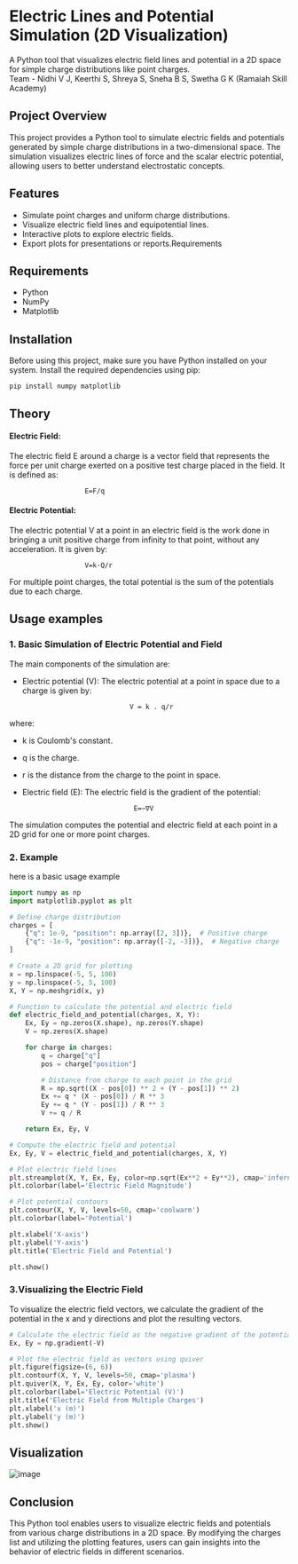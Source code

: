 # Electric Lines and Potential Simulation (2D Visualization)
A Python tool that visualizes electric field lines and potential in a 2D space for simple charge distributions like point charges.
<br>
Team - Nidhi V J, Keerthi S, Shreya S, Sneha B S, Swetha G K (Ramaiah Skill Academy)

## Project Overview
This project provides a Python tool to simulate electric fields and potentials generated by simple charge distributions in a two-dimensional space. The simulation visualizes electric lines of force and the scalar electric potential, allowing users to better understand electrostatic concepts.

## Features
- Simulate point charges and uniform charge distributions.
- Visualize electric field lines and equipotential lines.
- Interactive plots to explore electric fields.
- Export plots for presentations or reports.Requirements

## Requirements
- Python
- NumPy
- Matplotlib

## Installation
Before using this project, make sure you have Python installed on your system. Install the required dependencies using pip:
```
pip install numpy matplotlib
```


## Theory
#### Electric Field: 
The electric field E around a charge is a vector field that represents the force per unit charge exerted on a positive test charge placed in the field. It is defined as:

                       E=F/q

#### Electric Potential:
The electric potential V at a point in an electric field is the work done in bringing a unit positive charge from infinity to that point, without any acceleration. It is given by:
               
                       V=k⋅Q/r
For multiple point charges, the total potential is the sum of the potentials due to each charge.

## Usage examples
### 1. Basic Simulation of Electric Potential and Field
The main components of the simulation are:
 - Electric potential (V): The electric potential at a point in space due to a charge is given by:
   
                                  V = k . q/r
 where:
  - k is Coulomb's constant.
  - q is the charge.
  - r is the distance from the charge to the point in space.

 - Electric field (E): The electric field is the gradient of the potential:
   
                                   E=−∇V

The simulation computes the potential and electric field at each point in a 2D grid for one or more point charges.
### 2. Example 
here is a basic usage example
```Python
import numpy as np
import matplotlib.pyplot as plt

# Define charge distribution
charges = [
    {"q": 1e-9, "position": np.array([2, 3])},  # Positive charge
    {"q": -1e-9, "position": np.array([-2, -3])},  # Negative charge
]

# Create a 2D grid for plotting
x = np.linspace(-5, 5, 100)
y = np.linspace(-5, 5, 100)
X, Y = np.meshgrid(x, y)

# Function to calculate the potential and electric field
def electric_field_and_potential(charges, X, Y):
    Ex, Ey = np.zeros(X.shape), np.zeros(Y.shape)
    V = np.zeros(X.shape)

    for charge in charges:
        q = charge["q"]
        pos = charge["position"]

        # Distance from charge to each point in the grid
        R = np.sqrt((X - pos[0]) ** 2 + (Y - pos[1]) ** 2)
        Ex += q * (X - pos[0]) / R ** 3
        Ey += q * (Y - pos[1]) / R ** 3
        V += q / R

    return Ex, Ey, V

# Compute the electric field and potential
Ex, Ey, V = electric_field_and_potential(charges, X, Y)

# Plot electric field lines
plt.streamplot(X, Y, Ex, Ey, color=np.sqrt(Ex**2 + Ey**2), cmap='inferno', linewidth=1)
plt.colorbar(label='Electric Field Magnitude')

# Plot potential contours
plt.contour(X, Y, V, levels=50, cmap='coolwarm')
plt.colorbar(label='Potential')

plt.xlabel('X-axis')
plt.ylabel('Y-axis')
plt.title('Electric Field and Potential')

plt.show()

```

### 3.Visualizing the Electric Field
To visualize the electric field vectors, we calculate the gradient of the potential in the x and y directions and plot the resulting vectors.
```Python
# Calculate the electric field as the negative gradient of the potential
Ex, Ey = np.gradient(-V)

# Plot the electric field as vectors using quiver
plt.figure(figsize=(6, 6))
plt.contourf(X, Y, V, levels=50, cmap='plasma')
plt.quiver(X, Y, Ex, Ey, color='white')
plt.colorbar(label='Electric Potential (V)')
plt.title('Electric Field from Multiple Charges')
plt.xlabel('x (m)')
plt.ylabel('y (m)')
plt.show()
```

## Visualization
![image](https://github.com/user-attachments/assets/83eb16e5-5bc8-49f2-a619-b057b951c941)

## Conclusion
This Python tool enables users to visualize electric fields and potentials from various charge distributions in a 2D space. By modifying the charges list and utilizing the plotting features, users can gain insights into the behavior of electric fields in different scenarios.







  
  



                  
